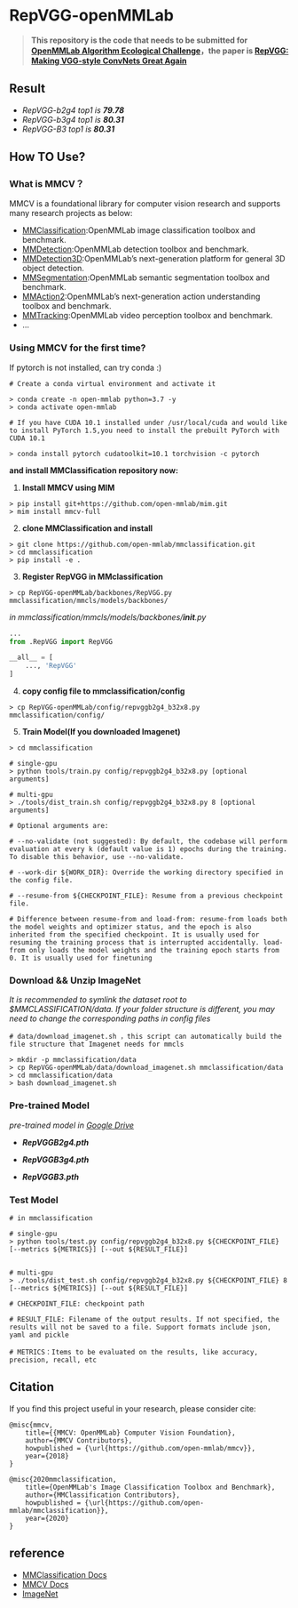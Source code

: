 # RepVGG-openMMLab

>**This repository is the code that needs to be submitted for [OpenMMLab Algorithm Ecological Challenge](https://openmmlab.com/competitions/algorithm-2021)，the paper is [RepVGG: Making VGG-style ConvNets Great Again](http://openaccess.thecvf.com//content/CVPR2021/papers/Ding_RepVGG_Making_VGG-Style_ConvNets_Great_Again_CVPR_2021_paper.pdf)**


## **Result**

- *RepVGG-b2g4 top1 is **79.78***
- *RepVGG-b3g4 top1 is **80.31***
- *RepVGG-B3   top1 is **80.31***


## **How TO Use?**

### **What is MMCV？**
MMCV is a foundational library for computer vision research and supports many research projects as below:
* [MMClassification](https://github.com/open-mmlab/mmclassification):OpenMMLab image classification toolbox and benchmark.
* [MMDetection](https://github.com/open-mmlab/mmdetection):OpenMMLab detection toolbox and benchmark.
* [MMDetection3D](https://github.com/open-mmlab/mmdetection3d):OpenMMLab’s next-generation platform for general 3D object detection.
* [MMSegmentation](https://github.com/open-mmlab/mmsegmentation):OpenMMLab semantic segmentation toolbox and benchmark.
* [MMAction2](https://github.com/open-mmlab/mmaction2):OpenMMLab’s next-generation action understanding toolbox and benchmark.
* [MMTracking](https://github.com/open-mmlab/mmtracking):OpenMMLab video perception toolbox and benchmark.
* ...



### **Using MMCV for the first time?**
If pytorch is not installed, can try conda :)
``` shell
# Create a conda virtual environment and activate it

> conda create -n open-mmlab python=3.7 -y
> conda activate open-mmlab

# If you have CUDA 10.1 installed under /usr/local/cuda and would like to install PyTorch 1.5,you need to install the prebuilt PyTorch with CUDA 10.1

> conda install pytorch cudatoolkit=10.1 torchvision -c pytorch

```
**and install MMClassification repository now:** 

1. **Install MMCV using MIM**
``` shell
> pip install git+https://github.com/open-mmlab/mim.git
> mim install mmcv-full
```


2. **clone MMClassification and install**
``` shell 
> git clone https://github.com/open-mmlab/mmclassification.git
> cd mmclassification
> pip install -e .
```



3. **Register RepVGG in MMclassification**

``` shell
> cp RepVGG-openMMLab/backbones/RepVGG.py mmclassification/mmcls/models/backbones/
```
*in mmclassification/mmcls/models/backbones/__init__.py*
``` python
...
from .RepVGG import RepVGG

__all__ = [
    ..., 'RepVGG'
]
```
4. **copy config file to mmclassification/config**
``` shell
> cp RepVGG-openMMLab/config/repvggb2g4_b32x8.py mmclassification/config/
```
5. **Train Model(If you downloaded Imagenet)**

``` shell
> cd mmclassification

# single-gpu
> python tools/train.py config/repvggb2g4_b32x8.py [optional arguments]

# multi-gpu
> ./tools/dist_train.sh config/repvggb2g4_b32x8.py 8 [optional arguments]

# Optional arguments are:

# --no-validate (not suggested): By default, the codebase will perform evaluation at every k (default value is 1) epochs during the training. To disable this behavior, use --no-validate.

# --work-dir ${WORK_DIR}: Override the working directory specified in the config file.

# --resume-from ${CHECKPOINT_FILE}: Resume from a previous checkpoint file.

# Difference between resume-from and load-from: resume-from loads both the model weights and optimizer status, and the epoch is also inherited from the specified checkpoint. It is usually used for resuming the training process that is interrupted accidentally. load-from only loads the model weights and the training epoch starts from 0. It is usually used for finetuning
```
### **Download && Unzip ImageNet**
*It is recommended to symlink the dataset root to $MMCLASSIFICATION/data. If your folder structure is different, you may need to change the corresponding paths in config files*
``` shell
# data/download_imagenet.sh ，this script can automatically build the file structure that Imagenet needs for mmcls

> mkdir -p mmclassification/data
> cp RepVGG-openMMLab/data/download_imagenet.sh mmclassification/data
> cd mmclassification/data
> bash download_imagenet.sh

```


### **Pre-trained Model**
*pre-trained model in [Google Drive](https://drive.google.com/drive/folders/1g6s_EM6NX2q7Nn3qZWW7MFj6nEDJpExT?usp=sharing)*

* ***RepVGGB2g4.pth***

* ***RepVGGB3g4.pth***

* ***RepVGGB3.pth***


### **Test Model**

``` shell
# in mmclassification

# single-gpu
> python tools/test.py config/repvggb2g4_b32x8.py ${CHECKPOINT_FILE} [--metrics ${METRICS}] [--out ${RESULT_FILE}]


# multi-gpu
> ./tools/dist_test.sh config/repvggb2g4_b32x8.py ${CHECKPOINT_FILE} 8 [--metrics ${METRICS}] [--out ${RESULT_FILE}]

# CHECKPOINT_FILE: checkpoint path

# RESULT_FILE: Filename of the output results. If not specified, the results will not be saved to a file. Support formats include json, yaml and pickle

# METRICS：Items to be evaluated on the results, like accuracy, precision, recall, etc
```

## **Citation**
If you find this project useful in your research, please consider cite:

```
@misc{mmcv,
    title={{MMCV: OpenMMLab} Computer Vision Foundation},
    author={MMCV Contributors},
    howpublished = {\url{https://github.com/open-mmlab/mmcv}},
    year={2018}
}

@misc{2020mmclassification,
    title={OpenMMLab's Image Classification Toolbox and Benchmark},
    author={MMClassification Contributors},
    howpublished = {\url{https://github.com/open-mmlab/mmclassification}},
    year={2020}
}

```

## **reference**
- [MMClassification Docs](https://mmclassification.readthedocs.io/zh_CN/latest/install.html)
- [MMCV Docs](https://mmcv.readthedocs.io/en/latest/get_started/introduction.html)
- [ImageNet](https://image-net.org/)

